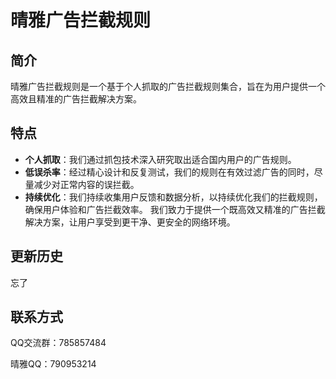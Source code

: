 # 晴雅广告拦截规则

## 简介
晴雅广告拦截规则是一个基于个人抓取的广告拦截规则集合，旨在为用户提供一个高效且精准的广告拦截解决方案。

## 特点
- **个人抓取**：我们通过抓包技术深入研究取出适合国内用户的广告规则。
- **低误杀率**：经过精心设计和反复测试，我们的规则在有效过滤广告的同时，尽量减少对正常内容的误拦截。
- **持续优化**：我们持续收集用户反馈和数据分析，以持续优化我们的拦截规则，确保用户体验和广告拦截效率。
我们致力于提供一个既高效又精准的广告拦截解决方案，让用户享受到更干净、更安全的网络环境。

## 更新历史
忘了

## 联系方式
QQ交流群：785857484

晴雅QQ：790953214
